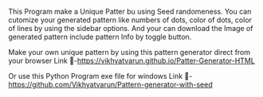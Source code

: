 This Program make a Unique Patter bu using Seed randomeness. You can cutomize your generated pattern like numbers of dots, color of dots, color of lines by using the sidebar options. And your can download the Image of generated pattern include pattern Info by toggle button.

Make your own unique pattern by using this pattern generator direct from your browser
Link 🔗-https://vikhyatvarun.github.io/Patter-Generator-HTML


Or use this Python Program exe file for windows
Link 🔗- https://github.com/Vikhyatvarun/Pattern-generator-with-seed
